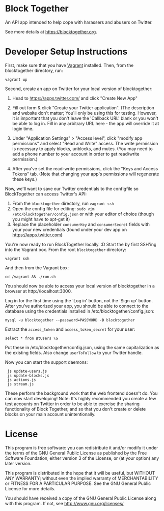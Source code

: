# Block Together

An API app intended to help cope with harassers and abusers on Twitter.

See more details at https://blocktogether.org.

# Developer Setup Instructions

First, make sure that you have [Vagrant](https://www.vagrantup.com/) installed.
Then, from the blocktogether directory, run:

    vagrant up

Second, create an app on Twitter for your local version of blocktogether:

  1. Head to https://apps.twitter.com/ and click "Create New App"
  2. Fill out form & click "Create your Twitter application". (The description and
     website don't matter; You'll only be using this for testing. However, it is
     important that you don't leave the 'Callback URL' blank or you won't be able to
     log in. Fill in any arbitrary URL here - the app will override it at login time.

  3. Under "Application Settings" > "Access level", click "modify app permissions"
     and select "Read and Write" access. The write permission is necessary to apply
     blocks, unblocks, and mutes. (You may need to add a phone number to your
     account in order to get read/write permission.)

  4. After you've set the read-write permissions, click the "Keys and Access Tokens"
     tab. (Note that changing your app's permissions will regenerate these keys.)


Now, we'll want to save our Twitter credentials to the configfile so BlockTogether
can access Twitter's API:

  1. From the `blocktogether` directory, run `vagrant ssh`
  2. Open the config file for editing: `sudo vim /etc/blocktogether/config.json`
     or with your editor of choice (though you might have to apt-get it)
  3. Replace the placeholder `consumerKey` and `consumerSecret` fields with your
     your new credentials (found under your dev app on https://apps.twitter.com)

You're now ready to run BlockTogether locally. :D Start the by first SSH'ing
into the Vagrant box. From the root `blocktogether` directory:

    vagrant ssh

And then from the Vagrant box:

    cd /vagrant && ./run.sh

You should now be able to access your local version of blocktogether in a browser
at http://localhost:3000.

Log in for the first time using the 'Log in' button, not the 'Sign up' button.
After you've authorized your app, you should be able to connect to the database
using the credentials installed in /etc/blocktogether/config.json:

    mysql -u blocktogether --password=PASSWORD -D blocktogether

Extract the `access_token` and `access_token_secret` for your user:

    select * from BtUsers \G

Put these in /etc/blocktogether/config.json, using the same capitalization as
the existing fields. Also change `userToFollow` to your Twitter handle.

Now you can start the support daemons:

     js update-users.js
     js update-blocks.js
     js actions.js
     js stream.js

These perform the background work that the web frontend doesn't do. You can now
start developing! Note: It's highly recommended you create a few test accounts
on Twitter in order to be able to exercise the sharing functionality of Block
Together, and so that you don't create or delete blocks on your main account
unintentionally.


# License

This program is free software: you can redistribute it and/or modify
it under the terms of the GNU General Public License as published by
the Free Software Foundation, either version 3 of the License, or
(at your option) any later version.

This program is distributed in the hope that it will be useful,
but WITHOUT ANY WARRANTY; without even the implied warranty of
MERCHANTABILITY or FITNESS FOR A PARTICULAR PURPOSE.  See the
GNU General Public License for more details.

You should have received a copy of the GNU General Public License
along with this program.  If not, see <http://www.gnu.org/licenses/>
